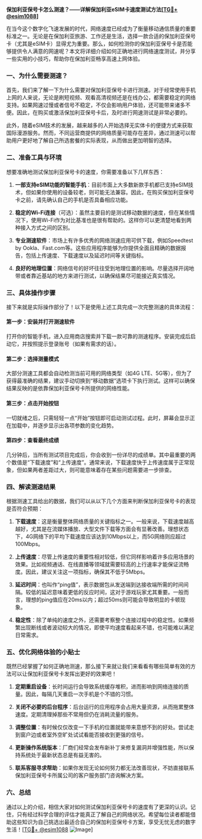 **保加利亚保号卡怎么测速？——详解保加利亚eSIM卡速度测试方法[[TG💪+ @esim1088](https://t.me/s/esim1088)]**

在当今这个数字化飞速发展的时代，网络速度已经成为了衡量移动通信质量的重要标准之一。无论是在保加利亚旅游、工作还是生活，选择一款合适的保加利亚保号卡（尤其是eSIM卡）显得尤为重要。那么，如何检测你的保加利亚保号卡是否能够提供令人满意的网速呢？本文将详细介绍如何正确地进行网络速度测试，并分享一些实用的小技巧，帮助你在保加利亚畅享高速上网体验。

### 一、为什么需要测速？

首先，我们来了解一下为什么需要对保加利亚保号卡进行测速。对于经常使用手机上网的人来说，无论是刷短视频、观看高清视频还是在线办公，都需要稳定的网络支持。如果网速过慢或者信号不稳定，不仅会影响用户体验，还可能带来诸多不便。因此，在购买或激活保加利亚保号卡后，及时进行网速测试是非常必要的。

此外，随着eSIM技术的发展，越来越多的人开始选择无实体卡的便捷方式来获取国际漫游服务。然而，不同运营商提供的网络质量可能存在差异，通过测速可以帮助用户更好地了解自己所选套餐的实际表现，从而做出更加明智的选择。

### 二、准备工具与环境

想要准确地测试保加利亚保号卡的速度，你需要准备以下几样东西：

1. **一部支持eSIM功能的智能手机**：目前市面上大多数新款手机都已支持eSIM技术，但如果你使用的设备较老，则可能无法兼容。因此，在购买保加利亚保号卡之前，请先确认自己的手机是否具备相应功能。
   
2. **稳定的Wi-Fi连接**（可选）：虽然主要目的是测试移动数据的速度，但在某些情况下，使用Wi-Fi作为对比基准也是很有帮助的。这样你可以更清楚地看到两种接入方式之间的区别。

3. **专业测速软件**：市场上有许多优秀的网络测速应用可供下载，例如Speedtest by Ookla、Fast.com等。这些应用程序能够为你提供全面且精确的数据报告，包括上传速度、下载速度以及延迟时间等关键指标。

4. **良好的地理位置**：网络信号的好坏往往受到地理位置的影响。尽量选择开阔地带或者靠近基站的地方来进行测试，以确保结果尽可能接近真实情况。

### 三、具体操作步骤

接下来就是实际操作部分了！以下是使用上述工具完成一次完整测速的具体流程：

#### 第一步：安装并打开测速软件
打开你的智能手机，进入应用商店搜索并下载一款可靠的测速程序。安装完成后启动它，并按照提示登录账号（如果有需求的话）。

#### 第二步：选择测量模式
大部分测速工具都会自动检测当前可用的网络类型（如4G LTE、5G等），但为了获得最准确的结果，建议手动切换到“移动数据”选项卡下执行测试。这样可以确保结果反映的是依靠保加利亚保号卡所提供的网络性能。

#### 第三步：点击开始按钮
一切就绪之后，只需轻轻一点“开始”按钮即可启动测试过程。此时，屏幕会显示正在加载中，并逐步显示出各项参数的变化趋势。

#### 第四步：查看最终成绩
几分钟后，当所有测试项目完成后，你会收到一份详尽的成绩单。其中最重要的两个数值是“下载速度”和“上传速度”。通常来说，下载速度快于上传速度属于正常现象，但如果两者差距过大，则可能意味着存在某些问题需要进一步排查。

### 四、解读测速结果

根据测速工具给出的数据，我们可以从以下几个方面来判断保加利亚保号卡的表现是否符合预期：

1. **下载速度**：这是衡量整体网络质量的关键指标之一。一般来说，下载速度越高越好，尤其是在流媒体播放、大型文件下载等方面会有显著改善。理想状态下，4G网络下的平均下载速度应该达到10Mbps以上，而5G网络则应超过100Mbps。

2. **上传速度**：尽管上传速度的重要性相对较低，但它同样影响着许多应用场景的效果。比如视频通话、在线直播等领域就需要较高的上行速率才能保证流畅度。因此，建议关注这一项指标，确保其不低于5Mbps。

3. **延迟时间**：也叫作“ping值”，表示数据包从发送端到达接收端所需的时间间隔。较低的延迟意味着更低的反应时间，这对于游戏玩家尤其重要。一般而言，理想的ping值应在20ms以内；超过50ms则可能会导致明显的卡顿现象。

4. **稳定性**：除了单纯的速度之外，还需要考察整个连接过程中的稳定性。如果频繁出现断线或者波动较大的情况，即使平均速度看起来不错，也可能难以满足日常需求。

### 五、优化网络体验的小贴士

既然已经掌握了如何正确地测速，那么接下来就让我们来看看有哪些简单有效的方法可以让保加利亚保号卡发挥出更好的效果吧！

1. **定期重启设备**：长时间运行会导致系统缓存堆积，进而影响到网络连接的质量。因此，每隔几天重启一次手机是个不错的习惯。

2. **关闭不必要的后台程序**：后台运行的应用程序会占用大量资源，从而拖累整体速度。定期清理掉那些不常用但仍在消耗流量的服务。

3. **调整位置**：有时候仅仅改变一下手机的位置就能带来意想不到的好处。尝试走到窗户边或者室外空旷处试试看能否接收到更强的信号。

4. **更新操作系统版本**：厂商们经常会发布新补丁来修复漏洞并增强性能，所以保持系统处于最新状态总是有益无害的。

5. **联系客服寻求帮助**：如果你发现无论如何努力都无法改善现状，不妨直接联系保加利亚保号卡所属公司的客户服务部门咨询解决方案。

### 六、总结

通过以上的介绍，相信大家对如何测试保加利亚保号卡的速度有了更深的认识。记住，只有经过科学合理的评估才能真正了解自己的网络状况。希望每位读者都能借助这些知识为自己挑选出最适合自己的保加利亚保号卡方案，享受无忧无虑的数字生活！[[TG💪+ @esim1088](https://t.me/s/esim1088) ![Image](https://i.postimg.cc/4NQfJmqS/Snipaste-2025-05-13-00-14-12.png)]